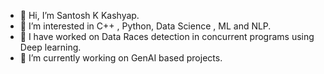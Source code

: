 - 👋 Hi, I’m Santosh K Kashyap.
- 👀 I’m interested in C++ , Python, Data Science , ML and NLP. 
- 🌱 I have worked on Data Races detection in concurrent programs using Deep learning.
- 🌱 I’m currently working on GenAI based projects.
<!---
santoshkkashyap25/santoshkkashyap25 is a ✨ special ✨ repository because its `README.md` (this file) appears on your GitHub profile.
You can click the Preview link to take a look at your changes.
--->
